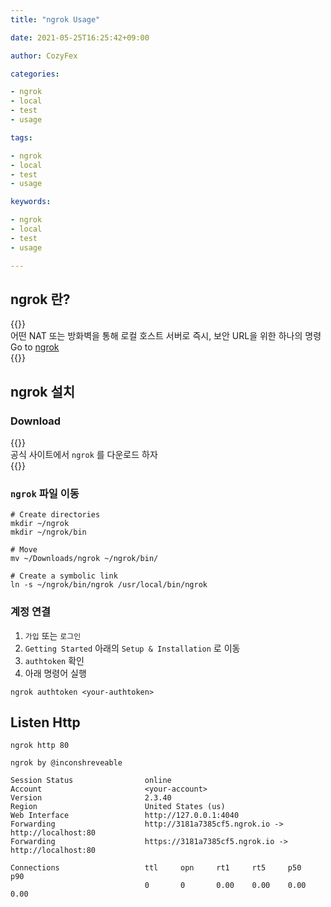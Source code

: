 ```yaml
---
title: "ngrok Usage"

date: 2021-05-25T16:25:42+09:00

author: CozyFex

categories:

- ngrok
- local
- test
- usage

tags:

- ngrok
- local
- test
- usage

keywords:

- ngrok
- local
- test
- usage

---
```


## ngrok 란?

{{<admonition note ngrok true>}}  
어떤 NAT 또는 방화벽을 통해 로컬 호스트 서버로 즉시, 보안 URL을 위한 하나의 명령  
Go to [ngrok](https://ngrok.com/)  
{{</admonition>}}

## ngrok 설치

### Download

{{<admonition note Download true>}}  
공식 사이트에서 `ngrok` 를 다운로드 하자  
{{</admonition>}}

### `ngrok` 파일 이동

```shell
# Create directories
mkdir ~/ngrok
mkdir ~/ngrok/bin

# Move
mv ~/Downloads/ngrok ~/ngrok/bin/

# Create a symbolic link
ln -s ~/ngrok/bin/ngrok /usr/local/bin/ngrok
```

### 계정 연결

1. `가입` 또는 `로그인`
2. `Getting Started` 아래의 `Setup & Installation` 로 이동
3. `authtoken` 확인
4. 아래 명령어 실행

```shell
ngrok authtoken <your-authtoken>
```

## Listen Http

```shell
ngrok http 80
```

```shell
ngrok by @inconshreveable

Session Status                online
Account                       <your-account>
Version                       2.3.40
Region                        United States (us)
Web Interface                 http://127.0.0.1:4040
Forwarding                    http://3181a7385cf5.ngrok.io -> http://localhost:80
Forwarding                    https://3181a7385cf5.ngrok.io -> http://localhost:80

Connections                   ttl     opn     rt1     rt5     p50     p90
                              0       0       0.00    0.00    0.00    0.00
```

